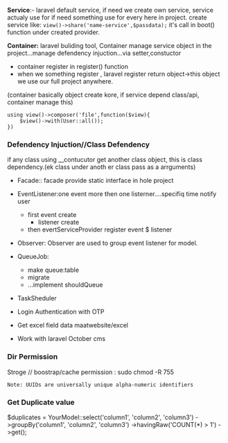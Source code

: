 **Service**:- laravel default service, if need we create own service, service actualy use for if need something use for every here in project.
create service like: `view()->share('name-service',$passdata);` it's call in boot() function under created provider.

**Container:** laravel buliding tool, Container manage service object in the project...manage defendency injuction...via setter,constuctor
- container register in register() function
- when we something register , laravel register return object->this object we use our full project anywhere.

(container basically object create kore, if service depend class/api, container manage this)

```
using view()->composer('file',function($view){
	$view()->with(User::all());
})
```


### Defendency Injuction//Class Defendency

if any class using __contucutor get another class object, this is class dependency.(ek class under anoth er class pass as a arrguments)

- Facade:: facade provide static interface in hole project
- EventListener:one event more then one listerner....specifiq time notify user
	- first event create
		- listener create
	- then evertServiceProvider register event $ listener

- Observer: Observer are used to group event listener for model.
- QueueJob:
	- make queue:table
	- migrate
	- ...implement shouldQueue
- TaskSheduler
- Login Authentication with OTP
- Get excel field data maatwebsite/excel
- Work with laravel October cms

### Dir Permission
Stroge  //   boostrap/cache
permission : sudo chmod -R 755


`Note: UUIDs are universally unique alpha-numeric identifiers`

### Get Duplicate value 
$duplicates = YourModel::select('column1', 'column2', 'column3')
    ->groupBy('column1', 'column2', 'column3')
    ->havingRaw('COUNT(*) > 1')
    ->get();
